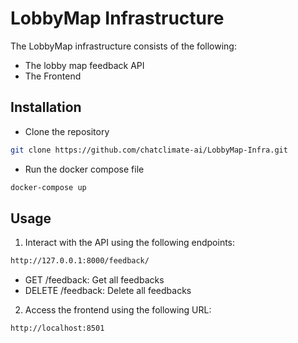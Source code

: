 # LobbyMap Infrastructure

The LobbyMap infrastructure consists of the following:
- The lobby map feedback API
- The Frontend

## Installation

- Clone the repository

```bash
git clone https://github.com/chatclimate-ai/LobbyMap-Infra.git
``` 

- Run the docker compose file

```bash 
docker-compose up
```


## Usage

1. Interact with the API using the following endpoints:
```bash
http://127.0.0.1:8000/feedback/
```

- GET /feedback: Get all feedbacks
- DELETE /feedback: Delete all feedbacks


2. Access the frontend using the following URL:
```bash
http://localhost:8501
```
